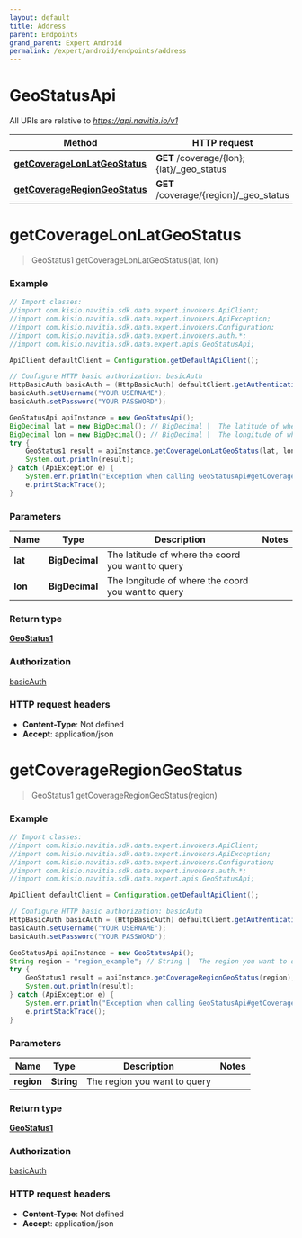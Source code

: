 ```yaml
---
layout: default
title: Address
parent: Endpoints
grand_parent: Expert Android
permalink: /expert/android/endpoints/address
---
```


# GeoStatusApi

All URIs are relative to *https://api.navitia.io/v1*

Method | HTTP request | Description
------------- | ------------- | -------------
[**getCoverageLonLatGeoStatus**](GeoStatusApi.md#getCoverageLonLatGeoStatus) | **GET** /coverage/{lon};{lat}/_geo_status | 
[**getCoverageRegionGeoStatus**](GeoStatusApi.md#getCoverageRegionGeoStatus) | **GET** /coverage/{region}/_geo_status | 


<a name="getCoverageLonLatGeoStatus"></a>
# **getCoverageLonLatGeoStatus**
> GeoStatus1 getCoverageLonLatGeoStatus(lat, lon)



### Example
```java
// Import classes:
//import com.kisio.navitia.sdk.data.expert.invokers.ApiClient;
//import com.kisio.navitia.sdk.data.expert.invokers.ApiException;
//import com.kisio.navitia.sdk.data.expert.invokers.Configuration;
//import com.kisio.navitia.sdk.data.expert.invokers.auth.*;
//import com.kisio.navitia.sdk.data.expert.apis.GeoStatusApi;

ApiClient defaultClient = Configuration.getDefaultApiClient();

// Configure HTTP basic authorization: basicAuth
HttpBasicAuth basicAuth = (HttpBasicAuth) defaultClient.getAuthentication("basicAuth");
basicAuth.setUsername("YOUR USERNAME");
basicAuth.setPassword("YOUR PASSWORD");

GeoStatusApi apiInstance = new GeoStatusApi();
BigDecimal lat = new BigDecimal(); // BigDecimal |  The latitude of where the coord you want to query
BigDecimal lon = new BigDecimal(); // BigDecimal |  The longitude of where the coord you want to query
try {
    GeoStatus1 result = apiInstance.getCoverageLonLatGeoStatus(lat, lon);
    System.out.println(result);
} catch (ApiException e) {
    System.err.println("Exception when calling GeoStatusApi#getCoverageLonLatGeoStatus");
    e.printStackTrace();
}
```

### Parameters

Name | Type | Description  | Notes
------------- | ------------- | ------------- | -------------
 **lat** | **BigDecimal**|  The latitude of where the coord you want to query |
 **lon** | **BigDecimal**|  The longitude of where the coord you want to query |

### Return type

[**GeoStatus1**](GeoStatus1.md)

### Authorization

[basicAuth](../README.md#basicAuth)

### HTTP request headers

 - **Content-Type**: Not defined
 - **Accept**: application/json

<a name="getCoverageRegionGeoStatus"></a>
# **getCoverageRegionGeoStatus**
> GeoStatus1 getCoverageRegionGeoStatus(region)



### Example
```java
// Import classes:
//import com.kisio.navitia.sdk.data.expert.invokers.ApiClient;
//import com.kisio.navitia.sdk.data.expert.invokers.ApiException;
//import com.kisio.navitia.sdk.data.expert.invokers.Configuration;
//import com.kisio.navitia.sdk.data.expert.invokers.auth.*;
//import com.kisio.navitia.sdk.data.expert.apis.GeoStatusApi;

ApiClient defaultClient = Configuration.getDefaultApiClient();

// Configure HTTP basic authorization: basicAuth
HttpBasicAuth basicAuth = (HttpBasicAuth) defaultClient.getAuthentication("basicAuth");
basicAuth.setUsername("YOUR USERNAME");
basicAuth.setPassword("YOUR PASSWORD");

GeoStatusApi apiInstance = new GeoStatusApi();
String region = "region_example"; // String |  The region you want to query
try {
    GeoStatus1 result = apiInstance.getCoverageRegionGeoStatus(region);
    System.out.println(result);
} catch (ApiException e) {
    System.err.println("Exception when calling GeoStatusApi#getCoverageRegionGeoStatus");
    e.printStackTrace();
}
```

### Parameters

Name | Type | Description  | Notes
------------- | ------------- | ------------- | -------------
 **region** | **String**|  The region you want to query |

### Return type

[**GeoStatus1**](GeoStatus1.md)

### Authorization

[basicAuth](../README.md#basicAuth)

### HTTP request headers

 - **Content-Type**: Not defined
 - **Accept**: application/json

